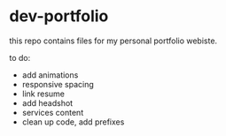# dev-portfolio

this repo contains files for my personal portfolio webiste.


to do:
* add animations
* responsive spacing
* link resume
* add headshot
* services content
* clean up code, add prefixes
